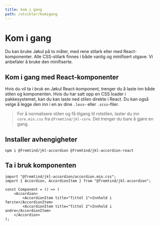 ```yaml
---
title: kom i gang
path: /utvikler/komigang
---
```


# Kom i gang

Du kan bruke Jøkul på to måter, med rene stilark eller med React-komponenter. Alle CSS-stilark finnes i både vanlig og minifisert utgave. Vi anbefaler å bruke den minifiserte.

## Kom i gang med React-komponenter

Hvis du vil ta i bruk en Jøkul React-komponent, trenger du å laste inn både stilen og komponenten. Hvis du har satt opp en CSS loader i pakkesystemet, kan du kan laste ned stilen direkte i React. Du kan også velge å legge den inn i en av dine `.less`- eller `.scss`-filer.

> For å normalisere stilen og få tilgang til rotstilen, laster du inn `core.min.css` fra `@fremtind/jkl-core`. Det trenger du bare å gjøre en gang.

## Installer avhengigheter

`npm i @fremtind/jkl-accordion @fremtind/jkl-accordion-react`

## Ta i bruk komponenten

```tsx
import "@fremtind/jkl-accordion/accordion.min.css";
import { Accordion, AccordionItem } from "@fremtind/jkl-accordion";

const Component = () => (
    <Accordion>
        <AccordionItem title="Tittel 1">Innhold i første</AccordionItem>
        <AccordionItem title="Tittel 2">Innhold i andre</AccordionItem>
    </Accordion>
);
```
